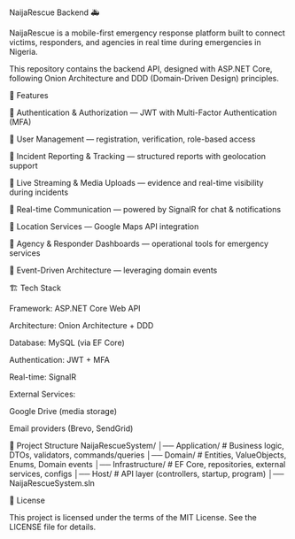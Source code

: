 NaijaRescue Backend 🚑

NaijaRescue is a mobile-first emergency response platform built to connect victims, responders, and agencies in real time during emergencies in Nigeria.

This repository contains the backend API, designed with ASP.NET Core, following Onion Architecture and DDD (Domain-Driven Design) principles.

📌 Features

🔑 Authentication & Authorization — JWT with Multi-Factor Authentication (MFA)

👤 User Management — registration, verification, role-based access

🚨 Incident Reporting & Tracking — structured reports with geolocation support

🎥 Live Streaming & Media Uploads — evidence and real-time visibility during incidents

💬 Real-time Communication — powered by SignalR for chat & notifications

📍 Location Services — Google Maps API integration

📡 Agency & Responder Dashboards — operational tools for emergency services

📑 Event-Driven Architecture — leveraging domain events

🏗️ Tech Stack

Framework: ASP.NET Core Web API

Architecture: Onion Architecture + DDD

Database: MySQL (via EF Core)

Authentication: JWT + MFA

Real-time: SignalR

External Services:

Google Drive (media storage)

Email providers (Brevo, SendGrid)

📂 Project Structure
NaijaRescueSystem/
│── Application/       # Business logic, DTOs, validators, commands/queries
│── Domain/            # Entities, ValueObjects, Enums, Domain events
│── Infrastructure/    # EF Core, repositories, external services, configs
│── Host/              # API layer (controllers, startup, program)
│── NaijaRescueSystem.sln

📜 License

This project is licensed under the terms of the MIT License.
See the LICENSE
 file for details.
